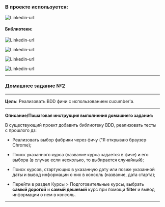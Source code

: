 ### В проекте используется: ###

![Linkedin-url](https://img.shields.io/badge/Java-_17-red)
#### Библиотеки: ####
![Linkedin-url](https://img.shields.io/badge/Maven-version_3.9.3-blue)

![Linkedin-url](https://img.shields.io/badge/JUnit_5-version_5.8.1-blue)

![Linkedin-url](https://img.shields.io/badge/Selenium-version_3.141.59-blue)

![Linkedin-url](https://img.shields.io/badge/WebDriverManager-version_5.6.3-blue)

---

### Домашнее задание №2

---
**Цель:**
Реализовать BDD фичи с использованием cucumber'a.

---

**Описание/Пошаговая инструкция выполнения домашнего задания:**

В существующий проект добавить библиотеку BDD, реализовать тесты с прошлого дз:

- Реализовать выбор фабрики через фичу ("Я открываю браузер Chrome);


- Поиск указанного курса (название курса задается в фиче) и его выбора (в случае если несколько, то выбирается случайный);


- Поиск курсов, стартующих в указанную дату или позже указанной даты и вывод информации о них в консоль (название, дата старта);


- Перейти в раздел Курсы > Подготовительные курсы, выбрать **самый дорогой** и **самый дешевый** курс при помощи **filter** 
и вывод информации о нем в консоль.

---